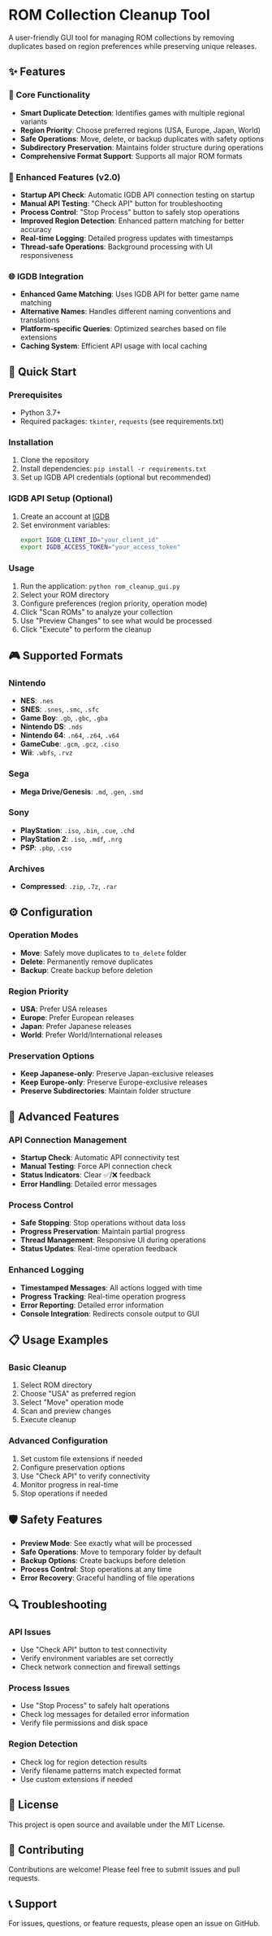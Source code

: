 # ROM Collection Cleanup Tool

A user-friendly GUI tool for managing ROM collections by removing duplicates based on region preferences while preserving unique releases.

## ✨ Features

### 🎯 Core Functionality
- **Smart Duplicate Detection**: Identifies games with multiple regional variants
- **Region Priority**: Choose preferred regions (USA, Europe, Japan, World)
- **Safe Operations**: Move, delete, or backup duplicates with safety options
- **Subdirectory Preservation**: Maintains folder structure during operations
- **Comprehensive Format Support**: Supports all major ROM formats

### 🔧 Enhanced Features (v2.0)
- **Startup API Check**: Automatic IGDB API connection testing on startup
- **Manual API Testing**: "Check API" button for troubleshooting
- **Process Control**: "Stop Process" button to safely stop operations
- **Improved Region Detection**: Enhanced pattern matching for better accuracy
- **Real-time Logging**: Detailed progress updates with timestamps
- **Thread-safe Operations**: Background processing with UI responsiveness

### 🌐 IGDB Integration
- **Enhanced Game Matching**: Uses IGDB API for better game name matching
- **Alternative Names**: Handles different naming conventions and translations
- **Platform-specific Queries**: Optimized searches based on file extensions
- **Caching System**: Efficient API usage with local caching

## 🚀 Quick Start

### Prerequisites
- Python 3.7+
- Required packages: `tkinter`, `requests` (see requirements.txt)

### Installation
1. Clone the repository
2. Install dependencies: `pip install -r requirements.txt`
3. Set up IGDB API credentials (optional but recommended)

### IGDB API Setup (Optional)
1. Create an account at [IGDB](https://api.igdb.com/)
2. Set environment variables:
   ```bash
   export IGDB_CLIENT_ID="your_client_id"
   export IGDB_ACCESS_TOKEN="your_access_token"
   ```

### Usage
1. Run the application: `python rom_cleanup_gui.py`
2. Select your ROM directory
3. Configure preferences (region priority, operation mode)
4. Click "Scan ROMs" to analyze your collection
5. Use "Preview Changes" to see what would be processed
6. Click "Execute" to perform the cleanup

## 🎮 Supported Formats

### Nintendo
- **NES**: `.nes`
- **SNES**: `.snes`, `.smc`, `.sfc`
- **Game Boy**: `.gb`, `.gbc`, `.gba`
- **Nintendo DS**: `.nds`
- **Nintendo 64**: `.n64`, `.z64`, `.v64`
- **GameCube**: `.gcm`, `.gcz`, `.ciso`
- **Wii**: `.wbfs`, `.rvz`

### Sega
- **Mega Drive/Genesis**: `.md`, `.gen`, `.smd`

### Sony
- **PlayStation**: `.iso`, `.bin`, `.cue`, `.chd`
- **PlayStation 2**: `.iso`, `.mdf`, `.nrg`
- **PSP**: `.pbp`, `.cso`

### Archives
- **Compressed**: `.zip`, `.7z`, `.rar`

## ⚙️ Configuration

### Operation Modes
- **Move**: Safely move duplicates to `to_delete` folder
- **Delete**: Permanently remove duplicates
- **Backup**: Create backup before deletion

### Region Priority
- **USA**: Prefer USA releases
- **Europe**: Prefer European releases  
- **Japan**: Prefer Japanese releases
- **World**: Prefer World/International releases

### Preservation Options
- **Keep Japanese-only**: Preserve Japan-exclusive releases
- **Keep Europe-only**: Preserve Europe-exclusive releases
- **Preserve Subdirectories**: Maintain folder structure

## 🔧 Advanced Features

### API Connection Management
- **Startup Check**: Automatic API connectivity test
- **Manual Testing**: Force API connection check
- **Status Indicators**: Clear ✅/❌ feedback
- **Error Handling**: Detailed error messages

### Process Control
- **Safe Stopping**: Stop operations without data loss
- **Progress Preservation**: Maintain partial progress
- **Thread Management**: Responsive UI during operations
- **Status Updates**: Real-time operation feedback

### Enhanced Logging
- **Timestamped Messages**: All actions logged with time
- **Progress Tracking**: Real-time operation progress
- **Error Reporting**: Detailed error information
- **Console Integration**: Redirects console output to GUI

## 📋 Usage Examples

### Basic Cleanup
1. Select ROM directory
2. Choose "USA" as preferred region
3. Select "Move" operation mode
4. Scan and preview changes
5. Execute cleanup

### Advanced Configuration
1. Set custom file extensions if needed
2. Configure preservation options
3. Use "Check API" to verify connectivity
4. Monitor progress in real-time
5. Stop operations if needed

## 🛡️ Safety Features

- **Preview Mode**: See exactly what will be processed
- **Safe Operations**: Move to temporary folder by default
- **Backup Options**: Create backups before deletion
- **Process Control**: Stop operations at any time
- **Error Recovery**: Graceful handling of file operations

## 🔍 Troubleshooting

### API Issues
- Use "Check API" button to test connectivity
- Verify environment variables are set correctly
- Check network connection and firewall settings

### Process Issues
- Use "Stop Process" to safely halt operations
- Check log messages for detailed error information
- Verify file permissions and disk space

### Region Detection
- Check log for region detection results
- Verify filename patterns match expected format
- Use custom extensions if needed

## 📄 License

This project is open source and available under the MIT License.

## 🤝 Contributing

Contributions are welcome! Please feel free to submit issues and pull requests.

## 📞 Support

For issues, questions, or feature requests, please open an issue on GitHub.